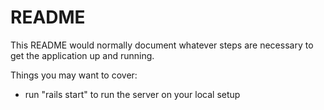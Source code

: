 # README

This README would normally document whatever steps are necessary to get the
application up and running.

Things you may want to cover:

* run "rails start" to run the server on your local setup
